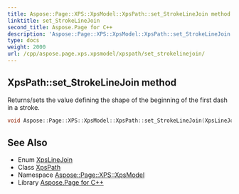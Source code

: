 ```yaml
---
title: Aspose::Page::XPS::XpsModel::XpsPath::set_StrokeLineJoin method
linktitle: set_StrokeLineJoin
second_title: Aspose.Page for C++
description: 'Aspose::Page::XPS::XpsModel::XpsPath::set_StrokeLineJoin method. Returns/sets the value defining the shape of the beginning of the first dash in a stroke in C++.'
type: docs
weight: 2000
url: /cpp/aspose.page.xps.xpsmodel/xpspath/set_strokelinejoin/
---
```

## XpsPath::set_StrokeLineJoin method


Returns/sets the value defining the shape of the beginning of the first dash in a stroke.

```cpp
void Aspose::Page::XPS::XpsModel::XpsPath::set_StrokeLineJoin(XpsLineJoin value)
```

## See Also

* Enum [XpsLineJoin](../../xpslinejoin/)
* Class [XpsPath](../)
* Namespace [Aspose::Page::XPS::XpsModel](../../)
* Library [Aspose.Page for C++](../../../)
